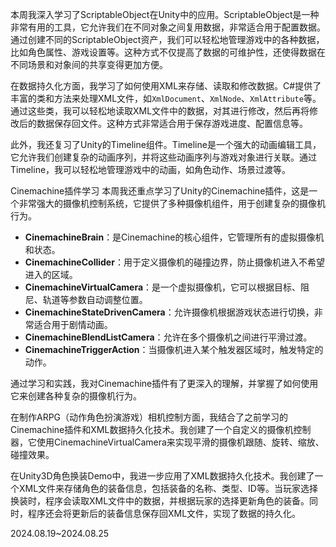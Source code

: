 本周我深入学习了ScriptableObject在Unity中的应用。ScriptableObject是一种非常有用的工具，它允许我们在不同对象之间复用数据，非常适合用于配置数据。通过创建不同的ScriptableObject资产，我们可以轻松地管理游戏中的各种数据，比如角色属性、游戏设置等。这种方式不仅提高了数据的可维护性，还使得数据在不同场景和对象间的共享变得更加方便。

在数据持久化方面，我学习了如何使用XML来存储、读取和修改数据。C#提供了丰富的类和方法来处理XML文件，如`XmlDocument`、`XmlNode`、`XmlAttribute`等。通过这些类，我可以轻松地读取XML文件中的数据，对其进行修改，然后再将修改后的数据保存回文件。这种方式非常适合用于保存游戏进度、配置信息等。

此外，我还复习了Unity的Timeline组件。Timeline是一个强大的动画编辑工具，它允许我们创建复杂的动画序列，并将这些动画序列与游戏对象进行关联。通过Timeline，我可以轻松地管理游戏中的动画，如角色动作、场景过渡等。

Cinemachine插件学习
本周我还重点学习了Unity的Cinemachine插件，这是一个非常强大的摄像机控制系统，它提供了多种摄像机组件，用于创建复杂的摄像机行为。
- **CinemachineBrain**：是Cinemachine的核心组件，它管理所有的虚拟摄像机和状态。
- **CinemachineCollider**：用于定义摄像机的碰撞边界，防止摄像机进入不希望进入的区域。
- **CinemachineVirtualCamera**：是一个虚拟摄像机，它可以根据目标、阻尼、轨道等参数自动调整位置。
- **CinemachineStateDrivenCamera**：允许摄像机根据游戏状态进行切换，非常适合用于剧情动画。
- **CinemachineBlendListCamera**：允许在多个摄像机之间进行平滑过渡。
- **CinemachineTriggerAction**：当摄像机进入某个触发器区域时，触发特定的动作。

通过学习和实践，我对Cinemachine插件有了更深入的理解，并掌握了如何使用它来创建各种复杂的摄像机行为。

在制作ARPG（动作角色扮演游戏）相机控制方面，我结合了之前学习的Cinemachine插件和XML数据持久化技术。我创建了一个自定义的摄像机控制器，它使用CinemachineVirtualCamera来实现平滑的摄像机跟随、旋转、缩放、碰撞效果。

在Unity3D角色换装Demo中，我进一步应用了XML数据持久化技术。我创建了一个XML文件来存储角色的装备信息，包括装备的名称、类型、ID等。当玩家选择换装时，程序会读取XML文件中的数据，并根据玩家的选择更新角色的装备。同时，程序还会将更新后的装备信息保存回XML文件，实现了数据的持久化。

2024.08.19~2024.08.25